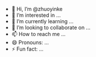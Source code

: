- 👋 Hi, I’m @zhuoyinke
- 👀 I’m interested in ...
- 🌱 I’m currently learning ...
- 💞️ I’m looking to collaborate on ...
- 📫 How to reach me ...
- 😄 Pronouns: ...
- ⚡ Fun fact: ...

<!---
zhuoyinkeen/zhuoyinkeen is a ✨ special ✨ repository because its `README.md` (this file) appears on your GitHub profile.
You can click the Preview link to take a look at your changes.
--->
